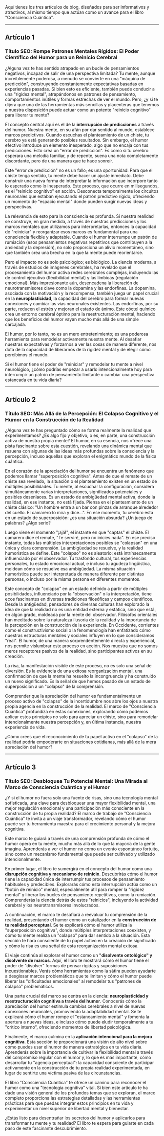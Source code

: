 Aquí tienes los tres artículos de blog, diseñados para ser informativos y atractivos, al mismo tiempo que actúan como un avance para el libro "Consciencia Cuántica".

---

## Artículo 1

### Título SEO: Rompe Patrones Mentales Rígidos: El Poder Científico del Humor para un Reinicio Cerebral

¿Alguna vez te has sentido atrapado en un bucle de pensamientos negativos, incapaz de salir de una perspectiva limitada? Tu mente, aunque increíblemente poderosa, a menudo se convierte en una "máquina de predicción", construyendo constantemente expectativas basadas en experiencias pasadas. Si bien esto es eficiente, también puede conducir a una "rigidez mental", atrapándonos en patrones de pensamiento, comportamientos inútiles y formas estrechas de ver el mundo. Pero, ¿y si te dijera que una de las herramientas más sencillas y placenteras que tenemos a nuestra disposición puede actuar como un potente "reinicio cognitivo" para liberar tu mente?

El concepto central aquí es el de la **interrupción de predicciones** a través del humor. Nuestra mente, en su afán por dar sentido al mundo, establece marcos predictivos. Cuando escuchas el planteamiento de un chiste, tu cerebro ya está generando posibles resultados. Sin embargo, el humor efectivo introduce un elemento inesperado, algo que no encaja con tus predicciones. Esto crea un "error de predicción". Es como si tu cerebro esperara una melodía familiar, y de repente, suena una nota completamente discordante, pero de una manera que te hace sonreír.

Este "error de predicción" no es un fallo; es una oportunidad. Para que el chiste tenga sentido, tu mente debe hacer un ajuste inmediato. Debe construir una nueva forma de interpretar la información que incorpore tanto lo esperado como lo inesperado. Este proceso, que ocurre en milisegundos, es el "reinicio cognitivo" en acción. Desconecta temporalmente los circuitos neuronales que estaban ejecutando el patrón predictivo rígido, ofreciendo un momento de "espacio mental" donde pueden surgir nuevas ideas y perspectivas.

La relevancia de esto para la consciencia es profunda. Si nuestra realidad se construye, en gran medida, a través de nuestras predicciones y los marcos mentales que utilizamos para interpretarlas, entonces la capacidad de "reiniciar" y reorganizar esos marcos es fundamental para una consciencia flexible y adaptable. Cuando el humor interrumpe un patrón de rumiación (esos pensamientos negativos repetitivos que contribuyen a la ansiedad y la depresión), no solo proporciona un alivio momentáneo, sino que también crea una brecha en la que la mente puede reorientarse.

Pero el impacto no es solo psicológico; es biológico. La ciencia moderna, a través de estudios de imágenes cerebrales, ha revelado que el procesamiento del humor activa redes cerebrales complejas, incluyendo las de control ejecutivo (flexibilidad mental) y las límbicas (regulación emocional). Más impresionante aún, desencadena la liberación de neurotransmisores clave como la dopamina y las endorfinas. La dopamina, asociada con la motivación y la recompensa, también juega un papel crucial en la **neuroplasticidad**, la capacidad del cerebro para formar nuevas conexiones y cambiar las vías neuronales existentes. Las endorfinas, por su parte, reducen el estrés y mejoran el estado de ánimo. Este cóctel químico crea un entorno cerebral óptimo para la reestructuración mental, haciendo que los beneficios del humor vayan mucho más allá de una simple carcajada.

El humor, por lo tanto, no es un mero entretenimiento; es una poderosa herramienta para remodelar activamente nuestra mente. Al desafiar nuestras expectativas y forzarnos a ver las cosas de manera diferente, nos dota de la capacidad de liberarnos de la rigidez mental y de elegir cómo percibimos el mundo.

Si el humor tiene el poder de "reiniciar" y remodelar tu mente a nivel neurológico, ¿cómo podrías empezar a usarlo intencionalmente hoy para interrumpir un patrón de pensamiento limitante o cambiar una perspectiva estancada en tu vida diaria?

---

## Artículo 2

### Título SEO: Más Allá de la Percepción: El Colapso Cognitivo y el Humor en la Construcción de la Realidad

¿Alguna vez te has preguntado cómo se forma realmente la realidad que experimentamos? ¿Es algo fijo y objetivo, o es, en parte, una construcción activa de nuestra propia mente? El humor, en su esencia, nos ofrece una pista fascinante sobre esta cuestión, revelando una dinámica mental que resuena con algunas de las ideas más profundas sobre la consciencia y la percepción, incluso aquellas que exploran el enigmático mundo de la física cuántica.

En el corazón de la apreciación del humor se encuentra un fenómeno que podemos llamar "superposición cognitiva". Antes de que el remate de un chiste sea revelado, la situación o el planteamiento existen en un estado de múltiples posibilidades. Tu mente, al escuchar la configuración, considera simultáneamente varias interpretaciones, significados potenciales y posibles desenlaces. Es un estado de ambigüedad mental activa, donde la realidad, en ese instante, no está fijada. Piensa en el planteamiento de un chiste clásico: "Un hombre entra a un bar con pinzas de arranque alrededor del cuello. El camarero lo mira y dice...". En ese momento, tu cerebro está en un estado de superposición: ¿es una situación absurda? ¿Un juego de palabras? ¿Algo serio?

Luego viene el momento "¡ajá!", el instante en que "captas" el chiste. El camarero dice el remate, "Te serviré, pero no inicies nada". En ese preciso instante, todas las múltiples interpretaciones posibles se "colapsan" en una única y clara comprensión. La ambigüedad se resuelve, y la realidad humorística se define. Este "colapso" no es aleatorio; está intrínsecamente influenciado por el observador. Tu trasfondo cultural, tus experiencias personales, tu estado emocional actual, e incluso tu agudeza lingüística, moldean cómo se resuelve esa ambigüedad. La misma situación humorística puede ser interpretada de manera diferente por distintas personas, o incluso por la misma persona en diferentes momentos.

Este concepto de "colapso" en un estado definido a partir de múltiples posibilidades, influenciado por la "observación" o la interpretación, tiene ecos fascinantes en diversas tradiciones filosóficas y campos científicos. Desde la antigüedad, pensadores de diversas culturas han explorado la idea de que la realidad no es una entidad externa y estática, sino que está, en algún grado, moldeada por la mente del observador. Filósofos orientales han meditado sobre la naturaleza ilusoria de la realidad y la importancia de la percepción en la construcción de la experiencia. En Occidente, corrientes como el constructivismo social o la fenomenología han enfatizado cómo nuestras estructuras mentales y sociales influyen en lo que consideramos "real". El humor, de una manera sorprendentemente directa y experiencial, nos permite vislumbrar este proceso en acción. Nos muestra que no somos meros receptores pasivos de la realidad, sino participantes activos en su creación.

La risa, la manifestación visible de este proceso, no es solo una señal de diversión. Es la evidencia de una exitosa reorganización mental, una confirmación de que la mente ha resuelto la incongruencia y ha construido un nuevo significado. Es la señal de que hemos pasado de un estado de superposición a un "colapso" de la comprensión.

Comprender que la apreciación del humor es fundamentalmente un proceso activo de "colapso" de la incertidumbre nos abre los ojos a nuestra propia agencia en la construcción de la realidad. El marco de "Consciencia Cuántica" profundiza en estas conexiones, explorando cómo podemos aplicar estos principios no solo para apreciar un chiste, sino para remodelar intencionalmente nuestra percepción y, en última instancia, nuestra experiencia de vida.

¿Cómo crees que el reconocimiento de tu papel activo en el "colapso" de la realidad podría empoderarte en situaciones cotidianas, más allá de la mera apreciación del humor?

---

## Artículo 3

### Título SEO: Desbloquea Tu Potencial Mental: Una Mirada al Marco de Consciencia Cuántica y el Humor

¿Y si el humor no fuera solo una fuente de risas, sino una tecnología mental sofisticada, una clave para desbloquear una mayor flexibilidad mental, una mejor regulación emocional y una participación más consciente en la construcción de tu propia realidad? El marco de trabajo de "Consciencia Cuántica" te invita a un viaje transformador, revelando cómo el humor puede ser tu herramienta maestra para el crecimiento personal y la mejora cognitiva.

Este marco te guiará a través de una comprensión profunda de cómo el humor opera en tu mente, mucho más allá de lo que la mayoría de la gente imagina. Aprenderás a ver el humor no como un evento espontáneo fortuito, sino como un mecanismo fundamental que puede ser cultivado y utilizado intencionalmente.

En primer lugar, el libro te sumergirá en el concepto del humor como una **disrupción cognitiva y mecanismo de reinicio**. Descubrirás cómo el humor tiene la capacidad única de interrumpir tus procesos de pensamiento habituales y predecibles. Explorarás cómo esta interrupción actúa como un "botón de reinicio" mental, especialmente útil para romper la "rigidez mental" y liberar los bucles de pensamiento repetitivos, como la rumiación. Comprenderás la ciencia detrás de estos "reinicios", incluyendo la actividad cerebral y los neurotransmisores involucrados.

A continuación, el marco te desafiará a reevaluar tu comprensión de la realidad, presentando el humor como un catalizador en la **construcción de tu realidad perceptual**. Se te explicará cómo el humor utiliza la "superposición cognitiva", donde múltiples interpretaciones coexisten, y cómo tu mente realiza un "colapso" para dar sentido a la situación. Esta sección te hará consciente de tu papel activo en la creación de significado y cómo la risa es una señal de esta reorganización mental exitosa.

El viaje continúa al explorar el humor como un **"disolvente ontológico" y disolvente de marcos**. Aquí, el libro te mostrará cómo el humor tiene el poder de "disolver" formas de pensar rígidas y suposiciones incuestionables. Verás cómo herramientas como la sátira pueden ayudarte a desglosar marcos problemáticos que te limitan y cómo el humor puede liberar las "dificultades emocionales" al remodelar tus "patrones de colapso" problemáticos.

Una parte crucial del marco se centra en la ciencia: **neuroplasticidad y reestructuración cognitiva a través del humor**. Conocerás cómo la apreciación del humor estimula cambios cerebrales a nivel de nuevas conexiones neuronales, promoviendo la adaptabilidad mental. Se te explicará cómo el humor rompe el "estancamiento mental" y fomenta la apertura a nuevas ideas, e incluso cómo puede eludir temporalmente a tu "crítico interno", ofreciendo momentos de libertad psicológica.

Finalmente, el marco culmina en la **aplicación intencional para la mejora cognitiva**. Esta sección te proporcionará una visión de alto nivel sobre cómo puedes usar el humor de manera estratégica en tu vida diaria. Aprenderás sobre la importancia de cultivar la flexibilidad mental a través del compromiso regular con el humor y, lo que es más importante, cómo desarrollar tu "agencia perceptual": la capacidad consciente de participar activamente en la construcción de tu propia realidad experimentada, en lugar de sentirte una víctima pasiva de las circunstancias.

El libro "Consciencia Cuántica" te ofrece un camino para reconocer el humor como una "tecnología cognitiva" vital. Si bien este artículo te ha dado una visión general de los profundos temas que se exploran, el marco completo proporciona las estrategias detalladas y las herramientas prácticas para que puedas integrar estos principios en tu vida y experimentar un nivel superior de libertad mental y bienestar.

¿Estás listo para desentrañar los secretos del humor y aplicarlos para transformar tu mente y tu realidad? El libro te espera para guiarte en cada paso de este fascinante descubrimiento.